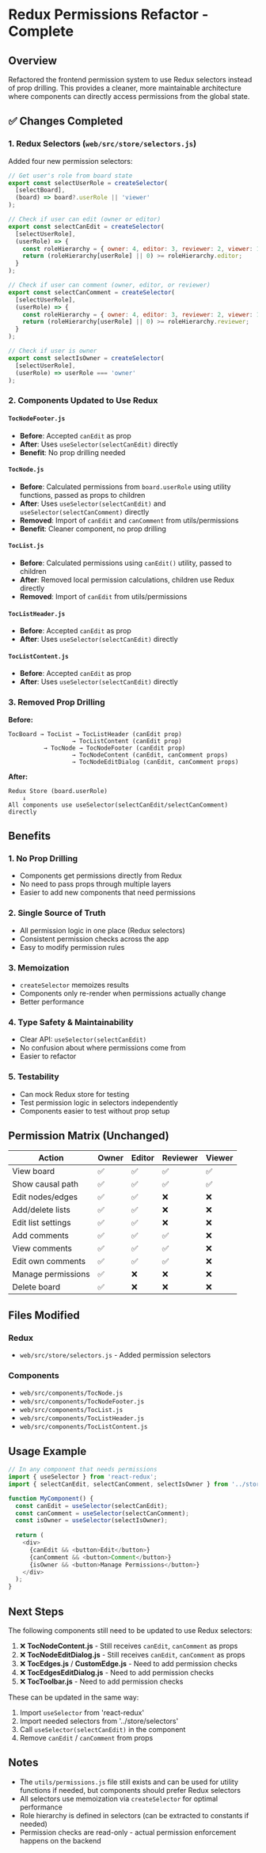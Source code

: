 # Redux Permissions Refactor - Complete

## Overview
Refactored the frontend permission system to use Redux selectors instead of prop drilling. This provides a cleaner, more maintainable architecture where components can directly access permissions from the global state.

## ✅ Changes Completed

### 1. Redux Selectors (`web/src/store/selectors.js`)

Added four new permission selectors:

```javascript
// Get user's role from board state
export const selectUserRole = createSelector(
  [selectBoard],
  (board) => board?.userRole || 'viewer'
);

// Check if user can edit (owner or editor)
export const selectCanEdit = createSelector(
  [selectUserRole],
  (userRole) => {
    const roleHierarchy = { owner: 4, editor: 3, reviewer: 2, viewer: 1 };
    return (roleHierarchy[userRole] || 0) >= roleHierarchy.editor;
  }
);

// Check if user can comment (owner, editor, or reviewer)
export const selectCanComment = createSelector(
  [selectUserRole],
  (userRole) => {
    const roleHierarchy = { owner: 4, editor: 3, reviewer: 2, viewer: 1 };
    return (roleHierarchy[userRole] || 0) >= roleHierarchy.reviewer;
  }
);

// Check if user is owner
export const selectIsOwner = createSelector(
  [selectUserRole],
  (userRole) => userRole === 'owner'
);
```

### 2. Components Updated to Use Redux

#### `TocNodeFooter.js`
- **Before**: Accepted `canEdit` as prop
- **After**: Uses `useSelector(selectCanEdit)` directly
- **Benefit**: No prop drilling needed

#### `TocNode.js`
- **Before**: Calculated permissions from `board.userRole` using utility functions, passed as props to children
- **After**: Uses `useSelector(selectCanEdit)` and `useSelector(selectCanComment)` directly
- **Removed**: Import of `canEdit` and `canComment` from utils/permissions
- **Benefit**: Cleaner component, no prop drilling

#### `TocList.js`
- **Before**: Calculated permissions using `canEdit()` utility, passed to children
- **After**: Removed local permission calculations, children use Redux directly
- **Removed**: Import of `canEdit` from utils/permissions

#### `TocListHeader.js`
- **Before**: Accepted `canEdit` as prop
- **After**: Uses `useSelector(selectCanEdit)` directly

#### `TocListContent.js`
- **Before**: Accepted `canEdit` as prop
- **After**: Uses `useSelector(selectCanEdit)` directly

### 3. Removed Prop Drilling

**Before:**
```
TocBoard → TocList → TocListHeader (canEdit prop)
                  → TocListContent (canEdit prop)
          → TocNode → TocNodeFooter (canEdit prop)
                  → TocNodeContent (canEdit, canComment props)
                  → TocNodeEditDialog (canEdit, canComment props)
```

**After:**
```
Redux Store (board.userRole)
    ↓
All components use useSelector(selectCanEdit/selectCanComment) directly
```

## Benefits

### 1. **No Prop Drilling**
- Components get permissions directly from Redux
- No need to pass props through multiple layers
- Easier to add new components that need permissions

### 2. **Single Source of Truth**
- All permission logic in one place (Redux selectors)
- Consistent permission checks across the app
- Easy to modify permission rules

### 3. **Memoization**
- `createSelector` memoizes results
- Components only re-render when permissions actually change
- Better performance

### 4. **Type Safety & Maintainability**
- Clear API: `useSelector(selectCanEdit)`
- No confusion about where permissions come from
- Easier to refactor

### 5. **Testability**
- Can mock Redux store for testing
- Test permission logic in selectors independently
- Components easier to test without prop setup

## Permission Matrix (Unchanged)

| Action | Owner | Editor | Reviewer | Viewer |
|--------|-------|--------|----------|--------|
| View board | ✅ | ✅ | ✅ | ✅ |
| Show causal path | ✅ | ✅ | ✅ | ✅ |
| Edit nodes/edges | ✅ | ✅ | ❌ | ❌ |
| Add/delete lists | ✅ | ✅ | ❌ | ❌ |
| Edit list settings | ✅ | ✅ | ❌ | ❌ |
| Add comments | ✅ | ✅ | ✅ | ❌ |
| View comments | ✅ | ✅ | ✅ | ❌ |
| Edit own comments | ✅ | ✅ | ✅ | ❌ |
| Manage permissions | ✅ | ❌ | ❌ | ❌ |
| Delete board | ✅ | ❌ | ❌ | ❌ |

## Files Modified

### Redux
- `web/src/store/selectors.js` - Added permission selectors

### Components
- `web/src/components/TocNode.js`
- `web/src/components/TocNodeFooter.js`
- `web/src/components/TocList.js`
- `web/src/components/TocListHeader.js`
- `web/src/components/TocListContent.js`

## Usage Example

```javascript
// In any component that needs permissions
import { useSelector } from 'react-redux';
import { selectCanEdit, selectCanComment, selectIsOwner } from '../store/selectors';

function MyComponent() {
  const canEdit = useSelector(selectCanEdit);
  const canComment = useSelector(selectCanComment);
  const isOwner = useSelector(selectIsOwner);
  
  return (
    <div>
      {canEdit && <button>Edit</button>}
      {canComment && <button>Comment</button>}
      {isOwner && <button>Manage Permissions</button>}
    </div>
  );
}
```

## Next Steps

The following components still need to be updated to use Redux selectors:

1. ❌ **TocNodeContent.js** - Still receives `canEdit`, `canComment` as props
2. ❌ **TocNodeEditDialog.js** - Still receives `canEdit`, `canComment` as props
3. ❌ **TocEdges.js** / **CustomEdge.js** - Need to add permission checks
4. ❌ **TocEdgesEditDialog.js** - Need to add permission checks
5. ❌ **TocToolbar.js** - Need to add permission checks

These can be updated in the same way:
1. Import `useSelector` from 'react-redux'
2. Import needed selectors from '../store/selectors'
3. Call `useSelector(selectCanEdit)` in the component
4. Remove `canEdit` / `canComment` from props

## Notes

- The `utils/permissions.js` file still exists and can be used for utility functions if needed, but components should prefer Redux selectors
- All selectors use memoization via `createSelector` for optimal performance
- Role hierarchy is defined in selectors (can be extracted to constants if needed)
- Permission checks are read-only - actual permission enforcement happens on the backend

